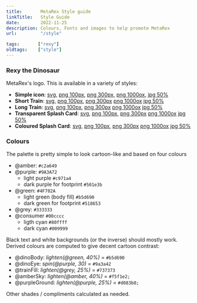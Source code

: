 ```yaml
---
title:       MetaRex Style guide
linkTitle:   Style Guide
date:        2022-11-25
description: Colours, Fonts and images to help promote MetaRex
url:         "/style"

tags:       ["rexy"] 
oldtags:    ["style"] 
---
```


### Rexy the Dinosaur

MetaRex's logo.  This is available in a variety of styles:

* **Simple icon**: 
  [svg](/img/dino/mrx-logo.svg),
  [png 100px](/img/dino/mrx-logo-0100.png),
  [png 300px](/img/dino/mrx-logo-0300.png),
  [png 1000ox](/img/dino/mrx-logo-1000.png),
  [jpg 50%](/img/dino/mrx-logo.jpg)
* **Short Train**:
  [svg](/img/dino/mrx-train-short.svg),
  [png 100px](/img/dino/mrx-train-short-0100.png),
  [png 300px](/img/dino/mrx-train-short-0300.png)
  [png 1000ox](/img/dino/mrx-train-short-1000.png)
  [jpg 50%](/img/dino/mrx-train-short.jpg)
* **Long Train**:
  [svg](/img/dino/mrx-train-long.svg),
  [png 100px](/img/dino/mrx-train-long-0100.png),
  [png 300px](/img/dino/mrx-train-long-0300.png)
  [png 1000ox](/img/dino/mrx-train-long-1000.png)
  [jpg 50%](/img/dino/mrx-train-long.jpg)
* **Transparent Splash Card**:
  [svg](/img/dino/mrx-splash.svg),
  [png 100px](/img/dino/mrx-splash-0100.png),
  [png 300px](/img/dino/mrx-splash-0300.png)
  [png 1000ox](/img/dino/mrx-splash-1000.png)
  [jpg 50%](/img/dino/mrx-splash.jpg)
* **Coloured Splash Card**:
  [svg](/img/dino/mrx-splash-color.svg),
  [png 100px](/img/dino/mrx-splash-color-0100.png),
  [png 300px](/img/dino/mrx-splash-color-0300.png)
  [png 1000ox](/img/dino/mrx-splash-color-1000.png)
  [jpg 50%](/img/dino/mrx-splash-color.jpg)

### Colours

The palette is pretty simple to look cartoon-like and based on four colours

* @amber: `#c2a649`
* @purple: `#9A3A72`
  * light purple `#c971a4`
  * dark purple for footprint `#501e3b`
* @green: `#4F702A`
  * light green (body fill) `#b5d690`
  * dark green for footprint `#518653`
* @grey:  `#333333`
* @consumer `#00cccc`
  * ligth cyan `#80ffff`
  * dark cyan `#009999`


Black text and white backgrounds (or the inverse) should mostly work. Derived colours are computed to give decent cartoon contrast:

* @dinoBody:  _lighten(@green, 40%)_ =  `#b5d690`
* @dinoEye:  _spin(@purple, 30)_ = `#9a3a42`
* @trainFill:  _lighten(@grey, 25%)_ = `#737373`
* @amberSky:   _lighten(@amber, 40%)_ = `#f5f1e2;`
* @purpleGround: _lighten(@purple, 25%)_ = `#d083b0;`

Other shades / compliments calculated as needed. 